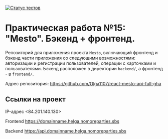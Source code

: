 [![Статус тестов](../../actions/workflows/tests.yml/badge.svg)](../../actions/workflows/tests.yml)

# Практическая работа №15: "Mesto". Бэкенд + фронтенд.
Репозиторий для приложения проекта `Mesto`, включающий фронтенд и бэкенд части приложения со следующими возможностями: авторизации и регистрации пользователей, операции с карточками и пользователями. Бэкенд расположен в директории `backend/`, а фронтенд - в `frontend/`. 

Адрес репозитория: https://github.com/Olga1107/react-mesto-api-full-gha

## Ссылки на проект

IP-адрес <84.201.140.130>

Frontend https://domainname.helga.nomoreparties.sbs

Backend https://api.domainname.helga.nomoreparties.sbs
